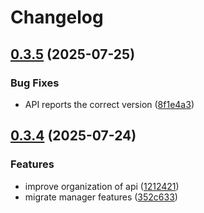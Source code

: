 # Changelog

## [0.3.5](https://github.com/Rapha01/activityRank-bot/compare/api-v0.3.4...api-v0.3.5) (2025-07-25)


### Bug Fixes

* API reports the correct version ([8f1e4a3](https://github.com/Rapha01/activityRank-bot/commit/8f1e4a3f6710c3cc5cc5e49effa9a07f3cb74f0c))

## [0.3.4](https://github.com/Rapha01/activityRank-bot/compare/api/v0.3.3...api-v0.3.4) (2025-07-24)


### Features

* improve organization of api ([1212421](https://github.com/Rapha01/activityRank-bot/commit/121242142510871b2cce244431c1f012d96454e5))
* migrate manager features ([352c633](https://github.com/Rapha01/activityRank-bot/commit/352c633865939434de87374dc238579e39da3587))
